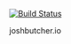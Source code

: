 [![Build Status](https://travis-ci.org/hammerabi/resume.svg?branch=master)](https://travis-ci.org/hammerabi/resume)



joshbutcher.io
